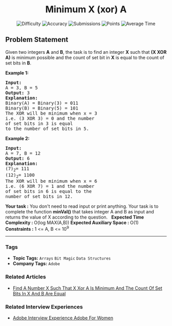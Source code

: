 <h1 align="center">Minimum X (xor) A</h1>

<p align="center">
  <img alt="Difficulty" title="Difficulty" src="https://custom-icon-badges.demolab.com/badge/Difficulty: Medium-1F222E?style=for-the-badge&logoColor=white&logo=fire"/>
  <img alt="Accuracy" title="Accuracy" src="https://custom-icon-badges.demolab.com/badge/Accuracy: 56.06%25-1F222E?style=for-the-badge&logoColor=white&logo=target"/>
  <img alt="Submissions" title="Submissions" src="https://custom-icon-badges.demolab.com/badge/Submissions: 19K+-1F222E?style=for-the-badge&logoColor=white&logo=repo"/>
  <img alt="Points" title="Points" src="https://custom-icon-badges.demolab.com/badge/Points: 4-1F222E?style=for-the-badge&logoColor=white&logo=award"/>
  <img alt="Average Time" title="Average Time" src="https://custom-icon-badges.demolab.com/badge/Average%20Time: N/A-1F222E?style=for-the-badge&logoColor=white&logo=clock"/>
</p>

## Problem Statement

Given two integers <b>A</b> and <b>B</b>, the task is to find an integer <b>X</b> such that <b>(X XOR A)</b> is minimum possible and the count of set bit in <b>X</b> is equal to the count of set bits in <b>B</b>.

<b>Example 1:</b>

<pre><b>Input:</b> 
A = 3, B = 5
<b>Output:</b> 3
<b>Explanation:</b>
Binary(A) = Binary(3) = 011
Binary(B) = Binary(5) = 101
The XOR will be minimum when x = 3
i.e. (3 XOR 3) = 0 and the number
of set bits in 3 is equal
to the number of set bits in 5.</pre>

<b>Example 2:</b>

<pre><b>Input:</b> 
A = 7, B = 12
<b>Output:</b> 6
<b>Explanation:</b>
(7)<sub>2</sub>= 111
(12)<sub>2</sub>= 1100
The XOR will be minimum when x = 6 
i.e. (6 XOR 7) = 1 and the number 
of set bits in 6 is equal to the 
number of set bits in 12.</pre>

<b>Your task :</b>
You don't need to read input or print anything. Your task is to complete the function <b>minVal()</b> that takes integer A and B as input and returns the value of X according to the question.
 
<b>Expected Time Complexity : </b>O(log MAX(A,B))
<b>Expected Auxiliary Space : </b>O(1)
 
<b>Constraints :</b>
1 <= A, B <= 10<sup>9</sup>


<hr>

### Tags
- **Topic Tags:** `Arrays` `Bit Magic` `Data Structures`
- **Company Tags:** `Adobe`

### Related Articles
- [Find A Number X Such That X Xor A Is Minimum And The Count Of Set Bits In X And B Are Equal](https://www.geeksforgeeks.org/find-a-number-x-such-that-x-xor-a-is-minimum-and-the-count-of-set-bits-in-x-and-b-are-equal/)

### Related Interview Experiences
- [Adobe Interview Experience Adobe For Women](https://www.geeksforgeeks.org/adobe-interview-experience-adobe-for-women/)
